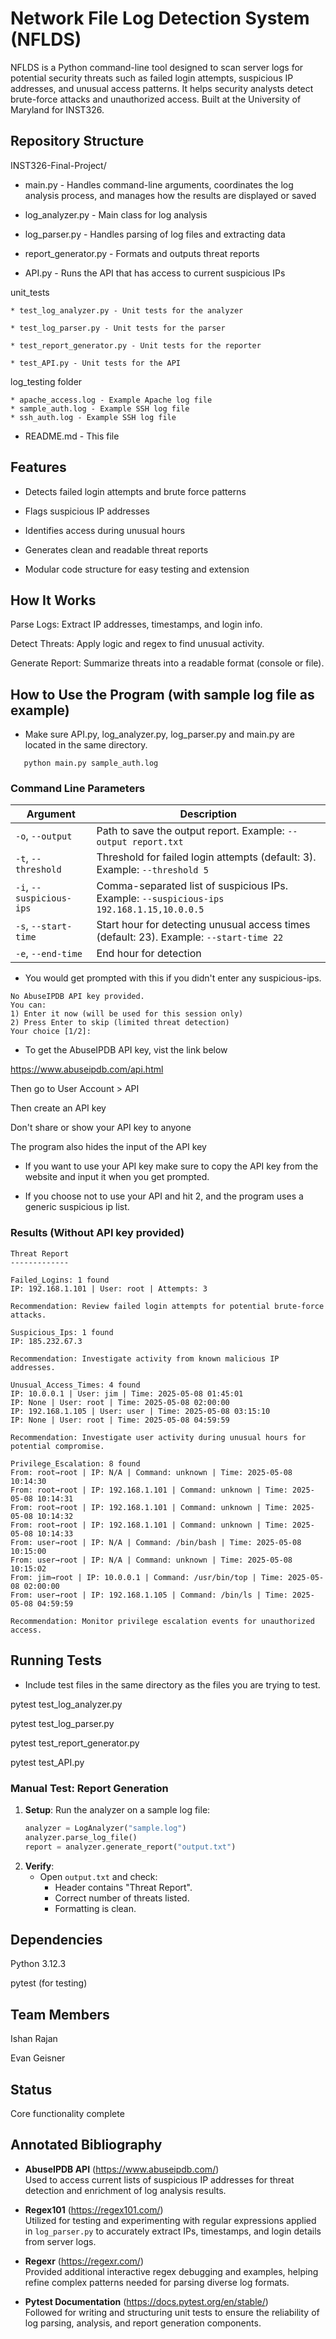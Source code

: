 # Network File Log Detection System (NFLDS)

NFLDS is a Python command-line tool designed to scan server logs for potential security threats such as failed login attempts, suspicious IP addresses, and unusual access patterns. It helps security analysts detect brute-force attacks and unauthorized access. Built at the University of Maryland for INST326.

## Repository Structure

INST326-Final-Project/

* main.py - Handles command-line arguments, coordinates the log analysis process, and manages how the results are displayed or saved

* log_analyzer.py - Main class for log analysis

* log_parser.py - Handles parsing of log files and extracting data

* report_generator.py - Formats and outputs threat reports

* API.py - Runs the API that has access to current suspicious IPs

unit_tests

    * test_log_analyzer.py - Unit tests for the analyzer

    * test_log_parser.py - Unit tests for the parser

    * test_report_generator.py - Unit tests for the reporter

    * test_API.py - Unit tests for the API

log_testing folder

    * apache_access.log - Example Apache log file
    * sample_auth.log - Example SSH log file
    * ssh_auth.log - Example SSH log file

* README.md - This file

## Features

* Detects failed login attempts and brute force patterns

* Flags suspicious IP addresses

* Identifies access during unusual hours

* Generates clean and readable threat reports
* Modular code structure for easy testing and extension

## How It Works

Parse Logs: Extract IP addresses, timestamps, and login info.

Detect Threats: Apply logic and regex to find unusual activity.

Generate Report: Summarize threats into a readable format (console or file).

## How to Use the Program (with sample log file as example)

* Make sure API.py, log_analyzer.py, log_parser.py and main.py are located in the same directory.

```
   python main.py sample_auth.log
   ```

### Command Line Parameters

| Argument                  | Description                                                                                         |
| ------------------------- | --------------------------------------------------------------------------------------------------- |
| `-o`, `--output`          | Path to save the output report. Example: `--output report.txt`                                      |
| `-t`, `--threshold`       | Threshold for failed login attempts (default: 3). Example: `--threshold 5`                          |
| `-i`, `--suspicious-ips`  | Comma-separated list of suspicious IPs. Example: `--suspicious-ips 192.168.1.15,10.0.0.5`           |
| `-s`, `--start-time`      | Start hour for detecting unusual access times (default: 23). Example: `--start-time 22`             |
| `-e`, `--end-time`        | End hour for detection

* You would get prompted with this if you didn't enter any suspicious-ips.
```
No AbuseIPDB API key provided.
You can:
1) Enter it now (will be used for this session only)
2) Press Enter to skip (limited threat detection)
Your choice [1/2]: 
```

* To get the AbuseIPDB API key, vist the link below

https://www.abuseipdb.com/api.html

Then go to User Account > API

Then create an API key

Don't share or show your API key to anyone 

The program also hides the input of the API key

* If you want to use your API key make sure to copy the API key from the website and input it when you get prompted.

* If you choose not to use your API and hit 2, and the program uses a generic suspicious ip list.

### Results (Without API key provided)
```
Threat Report
-------------

Failed_Logins: 1 found
IP: 192.168.1.101 | User: root | Attempts: 3

Recommendation: Review failed login attempts for potential brute-force attacks.

Suspicious_Ips: 1 found
IP: 185.232.67.3

Recommendation: Investigate activity from known malicious IP addresses.

Unusual_Access_Times: 4 found
IP: 10.0.0.1 | User: jim | Time: 2025-05-08 01:45:01
IP: None | User: root | Time: 2025-05-08 02:00:00
IP: 192.168.1.105 | User: user | Time: 2025-05-08 03:15:10
IP: None | User: root | Time: 2025-05-08 04:59:59

Recommendation: Investigate user activity during unusual hours for potential compromise.

Privilege_Escalation: 8 found
From: root→root | IP: N/A | Command: unknown | Time: 2025-05-08 10:14:30
From: root→root | IP: 192.168.1.101 | Command: unknown | Time: 2025-05-08 10:14:31
From: root→root | IP: 192.168.1.101 | Command: unknown | Time: 2025-05-08 10:14:32
From: root→root | IP: 192.168.1.101 | Command: unknown | Time: 2025-05-08 10:14:33
From: user→root | IP: N/A | Command: /bin/bash | Time: 2025-05-08 10:15:00
From: user→root | IP: N/A | Command: unknown | Time: 2025-05-08 10:15:02
From: jim→root | IP: 10.0.0.1 | Command: /usr/bin/top | Time: 2025-05-08 02:00:00
From: user→root | IP: 192.168.1.105 | Command: /bin/ls | Time: 2025-05-08 04:59:59

Recommendation: Monitor privilege escalation events for unauthorized access.
```

## Running Tests

* Include test files in the same directory as the files you are trying to test.

pytest test_log_analyzer.py

pytest test_log_parser.py

pytest test_report_generator.py

pytest test_API.py

### Manual Test: Report Generation
1. **Setup**: Run the analyzer on a sample log file:
   ```python
   analyzer = LogAnalyzer("sample.log")
   analyzer.parse_log_file()
   report = analyzer.generate_report("output.txt")
   ```
2. **Verify**:  
   - Open `output.txt` and check:  
     - Header contains "Threat Report".  
     - Correct number of threats listed.  
     - Formatting is clean.  

## Dependencies

Python 3.12.3

pytest (for testing)

## Team Members

Ishan Rajan

Evan Geisner

## Status

Core functionality complete

## Annotated Bibliography

- **AbuseIPDB API** (https://www.abuseipdb.com/)  
  Used to access current lists of suspicious IP addresses for threat detection and enrichment of log analysis results.

- **Regex101** (https://regex101.com/)  
  Utilized for testing and experimenting with regular expressions applied in `log_parser.py` to accurately extract IPs, timestamps, and login details from server logs.

- **Regexr** (https://regexr.com/)  
  Provided additional interactive regex debugging and examples, helping refine complex patterns needed for parsing diverse log formats.

- **Pytest Documentation** (https://docs.pytest.org/en/stable/)  
  Followed for writing and structuring unit tests to ensure the reliability of log parsing, analysis, and report generation components.




